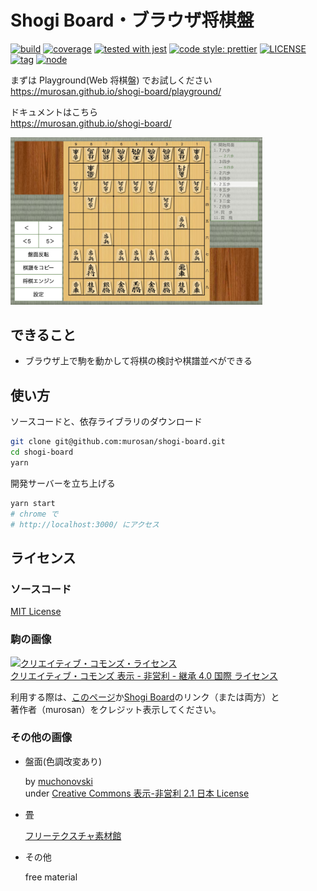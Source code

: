 # Shogi Board・ブラウザ将棋盤

[![build](https://img.shields.io/circleci/project/github/murosan/shogi-board.svg?style=flat-square)](https://circleci.com/gh/murosan/shogi-board)
[![coverage](https://img.shields.io/codecov/c/github/murosan/shogi-board.svg?style=flat-square)](https://codecov.io/gh/murosan/shogi-board)
[![tested with jest](https://img.shields.io/badge/tested_with-jest-99424f.svg?style=flat-square)](https://github.com/facebook/jest)
[![code style: prettier](https://img.shields.io/badge/code_style-prettier-ff69b4.svg?style=flat-square)](https://github.com/prettier/prettier)
[![LICENSE](https://img.shields.io/github/license/murosan/shogi-board.svg?style=flat-square)](https://opensource.org/licenses/MIT)
[![tag](https://img.shields.io/github/tag/murosan/shogi-board.svg?style=flat-square)](https://github.com/murosan/shogi-board/releases)
[![node](https://img.shields.io/badge/node-%3E=%2013.7.0-brightgreen.svg?style=flat-square)](https://nodejs.org/ja/)

まずは Playground(Web 将棋盤) でお試しください  
<https://murosan.github.io/shogi-board/playground/>

ドキュメントはこちら  
<https://murosan.github.io/shogi-board/>

<div style="width: 80%">
  <img src="./document/website/static/img/shogi-board.jpg" alt="shogi-board sample image">
</div>

## できること

- ブラウザ上で駒を動かして将棋の検討や棋譜並べができる

## 使い方

ソースコードと、依存ライブラリのダウンロード

```sh
git clone git@github.com:murosan/shogi-board.git
cd shogi-board
yarn
```

開発サーバーを立ち上げる

```sh
yarn start
# chrome で
# http://localhost:3000/ にアクセス
```

## ライセンス

### ソースコード

[MIT License](./LICENSE)

### 駒の画像

<a rel="license" href="http://creativecommons.org/licenses/by-nc-sa/4.0/deed.ja" target="_blank"><img alt="クリエイティブ・コモンズ・ライセンス" style="border-width:0" src="https://i.creativecommons.org/l/by-nc-sa/4.0/88x31.png" /></a><br />
<a rel="license" href="http://creativecommons.org/licenses/by-nc-sa/4.0/deed.ja" target="_blank">クリエイティブ・コモンズ 表示 - 非営利 - 継承 4.0 国際 ライセンス</a>

利用する際は、[このページ](https://github.com/murosan/shogi-board)か[Shogi Board](https://murosan.github.io/shogi-board/)のリンク（または両方）と  
著作者（murosan）をクレジット表示してください。

### その他の画像

- 盤面(色調改変あり)

  by [muchonovski](http://mucho.girly.jp/bona)  
  under [Creative Commons 表示-非営利 2.1 日本 License](https://creativecommons.org/licenses/by-nc/2.1/jp/)

- 畳

  [フリーテクスチャ素材館](https://free-texture.net/seamless-pattern/tatami01.html)

- その他

  free material
